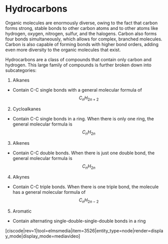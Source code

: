 # Hydrocarbons


Organic molecules are enormously diverse, owing to the fact that carbon forms strong, stable bonds to other carbon atoms and to other atoms like hydrogen, oxygen, nitrogen, sulfur, and the halogens. Carbon also forms four bonds simultaneously, which allows for complex, branched molecules. Carbon is also capable of forming bonds with higher bond orders, adding even more diversity to the organic molecules that exist. 

Hydrocarbons are a class of compounds that contain only carbon and hydrogen. This large family of compounds is further broken down into subcategories:

1) Alkanes
- Contain C-C single bonds with a general molecular formula of $$C_nH_{2n+2}$$

2) Cycloalkanes
- Contain C-C single bonds in a ring.  When there is only one ring, the general molecular formula is $$C_nH_{2n}$$


3) Alkenes
- Contain C-C double bonds.  When there is just one double bond, the general molecular formula is $$C_nH_{2n}$$


4) Alkynes
- Contain C-C triple bonds. When there is one triple bond, the molecule has a general molecular formula of $$C_nH_{2n-2}$$


5) Aromatic
- Contain alternating single-double-single-double bonds in a ring



[ciscode|rev=1|tool=elmsmedia|item=3526|entity_type=node|render=display_mode|display_mode=mediavideo]


